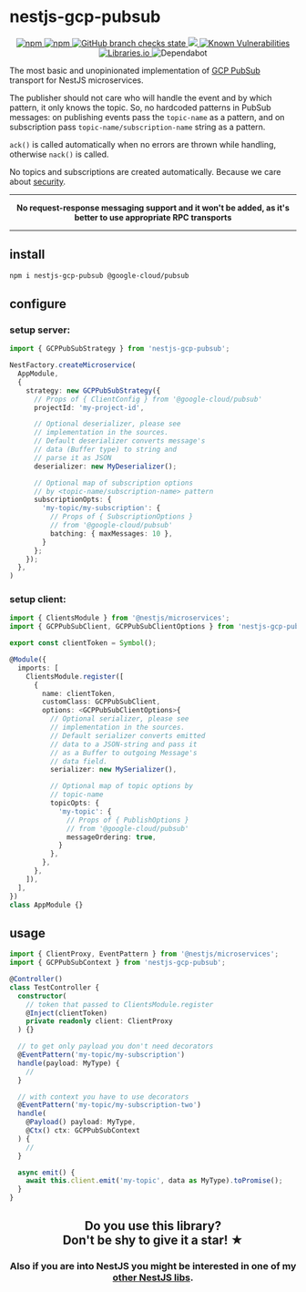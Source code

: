 # nestjs-gcp-pubsub

<p align="center">
  <a href="https://www.npmjs.com/package/nestjs-gcp-pubsub">
    <img alt="npm" src="https://img.shields.io/npm/v/nestjs-gcp-pubsub" />
  </a>
  <a href="https://www.npmjs.com/package/nestjs-gcp-pubsub">
    <img alt="npm" src="https://img.shields.io/npm/dm/nestjs-gcp-pubsub" />
  </a>
  <a href="https://github.com/iamolegga/nestjs-gcp-pubsub/actions">
    <img alt="GitHub branch checks state" src="https://badgen.net/github/checks/iamolegga/nestjs-gcp-pubsub">
  </a>
  <a href="https://codeclimate.com/github/iamolegga/nestjs-gcp-pubsub/test_coverage">
    <img src="https://api.codeclimate.com/v1/badges/28ec1572289cf56bc6fd/test_coverage" />
  </a>
  <a href="https://snyk.io/test/github/iamolegga/nestjs-gcp-pubsub">
    <img alt="Known Vulnerabilities" src="https://snyk.io/test/github/iamolegga/nestjs-gcp-pubsub/badge.svg" />
  </a>
  <a href="https://libraries.io/npm/nestjs-gcp-pubsub">
    <img alt="Libraries.io" src="https://img.shields.io/librariesio/release/npm/nestjs-gcp-pubsub">
  </a>
  <img alt="Dependabot" src="https://badgen.net/github/dependabot/iamolegga/nestjs-gcp-pubsub">
</p>

The most basic and unopinionated implementation of [GCP PubSub](https://cloud.google.com/pubsub/) transport for NestJS microservices.

The publisher should not care who will handle the event and by which pattern, it only knows the topic. So, no hardcoded patterns in PubSub messages: on publishing events pass the `topic-name` as a pattern, and on subscription pass `topic-name/subscription-name` string as a pattern.

`ack()` is called automatically when no errors are thrown while handling, otherwise `nack()` is called.

No topics and subscriptions are created automatically. Because we care about [security](https://cloud.google.com/pubsub/docs/authentication).

---

<p align="center"><b>No request-response messaging support and it won't be added, as it's better to use appropriate RPC transports</b></p>

---

## install

```sh
npm i nestjs-gcp-pubsub @google-cloud/pubsub
```

## configure

### setup server:

```ts
import { GCPPubSubStrategy } from 'nestjs-gcp-pubsub';

NestFactory.createMicroservice(
  AppModule,
  {
    strategy: new GCPPubSubStrategy({
      // Props of { ClientConfig } from '@google-cloud/pubsub'
      projectId: 'my-project-id',

      // Optional deserializer, please see
      // implementation in the sources.
      // Default deserializer converts message's
      // data (Buffer type) to string and
      // parse it as JSON
      deserializer: new MyDeserializer();

      // Optional map of subscription options
      // by <topic-name/subscription-name> pattern
      subscriptionOpts: {
        'my-topic/my-subscription': {
          // Props of { SubscriptionOptions }
          // from '@google-cloud/pubsub'
          batching: { maxMessages: 10 },
        }
      };
    });
  },
)
```

### setup client:

```ts
import { ClientsModule } from '@nestjs/microservices';
import { GCPPubSubClient, GCPPubSubClientOptions } from 'nestjs-gcp-pubsub';

export const clientToken = Symbol();

@Module({
  imports: [
    ClientsModule.register([
      {
        name: clientToken,
        customClass: GCPPubSubClient,
        options: <GCPPubSubClientOptions>{
          // Optional serializer, please see
          // implementation in the sources.
          // Default serializer converts emitted
          // data to a JSON-string and pass it
          // as a Buffer to outgoing Message's
          // data field.
          serializer: new MySerializer(),

          // Optional map of topic options by
          // topic-name
          topicOpts: {
            'my-topic': {
              // Props of { PublishOptions }
              // from '@google-cloud/pubsub'
              messageOrdering: true,
            }
          },
        },
      },
    ]),
  ],
})
class AppModule {}
```

## usage

```ts
import { ClientProxy, EventPattern } from '@nestjs/microservices';
import { GCPPubSubContext } from 'nestjs-gcp-pubsub';

@Controller()
class TestController {
  constructor(
    // token that passed to ClientsModule.register
    @Inject(clientToken)
    private readonly client: ClientProxy
  ) {}

  // to get only payload you don't need decorators
  @EventPattern('my-topic/my-subscription')
  handle(payload: MyType) {
    //
  }

  // with context you have to use decorators
  @EventPattern('my-topic/my-subscription-two')
  handle(
    @Payload() payload: MyType,
    @Ctx() ctx: GCPPubSubContext
  ) {
    // 
  }

  async emit() {
    await this.client.emit('my-topic', data as MyType).toPromise();
  }
}
```

<h2 align="center">Do you use this library?<br/>Don't be shy to give it a star! ★</h2>

<h3 align="center">Also if you are into NestJS you might be interested in one of my <a href="https://github.com/iamolegga#nestjs">other NestJS libs</a>.</h3>
